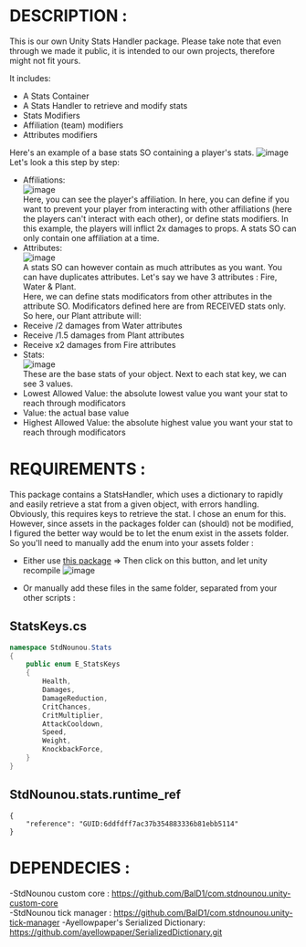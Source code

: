 # __DESCRIPTION__ :

This is our own Unity Stats Handler package. Please take note that even through we made it public, it is intended to our own projects, therefore might not fit yours.

It includes: 

- A Stats Container
- A Stats Handler to retrieve and modify stats
- Stats Modifiers
- Affiliation (team) modifiers
- Attributes modifiers

Here's an example of a base stats SO containing a player's stats.
![image](https://github.com/BalD1/com.stdnounou.stats-system/assets/24933826/e15d8e1a-c11c-461d-8e42-5fc8a75f49a3)    
Let's look a this step by step:    
- Affiliations:    
![image](https://github.com/BalD1/com.stdnounou.stats-system/assets/24933826/7ff45bf7-43eb-4fd5-a81b-42cd4e8ebcfe)    
Here, you can see the player's affiliation. In here, you can define if you want to prevent your player from interacting with other affiliations (here the players can't interact with each other), or define stats modifiers. In this example, the players will inflict 2x damages to props. A stats SO can only contain one affiliation at a time.    
- Attributes:    
![image](https://github.com/BalD1/com.stdnounou.stats-system/assets/24933826/1e8ddba4-ea48-4db9-9bd4-ca1054518441)    
A stats SO can however contain as much attributes as you want. You can have duplicates attributes. Let's say we have 3 attributes : Fire, Water & Plant.    
Here, we can define stats modificators from other attributes in the attribute SO. Modificators defined here are from RECEIVED stats only.    
So here, our Plant attribute will:    
- Receive /2 damages from Water attributes
- Receive /1.5 damages from Plant attributes
- Receive x2 damages from Fire attributes
- Stats:    
![image](https://github.com/BalD1/com.stdnounou.stats-system/assets/24933826/b905bb27-6bfc-41e5-a723-eecaf4c5e851)    
These are the base stats of your object. Next to each stat key, we can see 3 values.
- Lowest Allowed Value: the absolute lowest value you want your stat to reach through modificators
- Value: the actual base value
- Highest Allowed Value: the absolute highest value you want your stat to reach through modificators


# __REQUIREMENTS__ :
This package contains a StatsHandler, which uses a dictionary to rapidly and easily retrieve a stat from a given object, with errors handling.    
Obviously, this requires keys to retrieve the stat. I chose an enum for this. However, since assets in the packages folder can (should) not be modified, I figured the better way would be to let the enum exist in the assets folder.    
So you'll need to manually add the enum into your assets folder :
- Either use [this package](https://github.com/BalD1/com.stdnounou.assets-creator.git)
  => Then click on this button, and let unity recompile ![image](https://github.com/BalD1/com.stdnounou.stats-system/assets/24933826/45adca3f-c826-4087-a181-d9a5e5f56666)    

   
- Or manually add these files in the same folder, separated from your other scripts :
## StatsKeys.cs
```csharp
namespace StdNounou.Stats 
{
    public enum E_StatsKeys
    {
        Health,
        Damages,
        DamageReduction,
        CritChances,
        CritMultiplier,
        AttackCooldown,
        Speed,
        Weight,
        KnockbackForce,
    }
}
```
## StdNounou.stats.runtime_ref
```
{
    "reference": "GUID:6ddfdff7ac37b354883336b81ebb5114"
}
```

# __DEPENDECIES__ :

-StdNounou custom core : https://github.com/BalD1/com.stdnounou.unity-custom-core    
-StdNounou tick manager : https://github.com/BalD1/com.stdnounou.unity-tick-manager
-Ayellowpaper's Serialized Dictionary: https://github.com/ayellowpaper/SerializedDictionary.git
